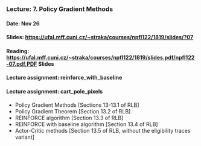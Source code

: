 ### Lecture: 7. Policy Gradient Methods
#### Date: Nov 26
#### Slides: https://ufal.mff.cuni.cz/~straka/courses/npfl122/1819/slides/?07
#### Reading: https://ufal.mff.cuni.cz/~straka/courses/npfl122/1819/slides.pdf/npfl122-07.pdf,PDF Slides
#### Lecture assignment: reinforce_with_baseline
#### Lecture assignment: cart_pole_pixels

- Policy Gradient Methods [Sections 13-13.1 of RLB]
- Policy Gradient Theorem [Section 13.2 of RLB]
- REINFORCE algorithm [Section 13.3 of RLB]
- REINFORCE with baseline algorithm [Section 13.4 of RLB]
- Actor-Critic methods [Section 13.5 of RLB, without the eligibility traces variant]
